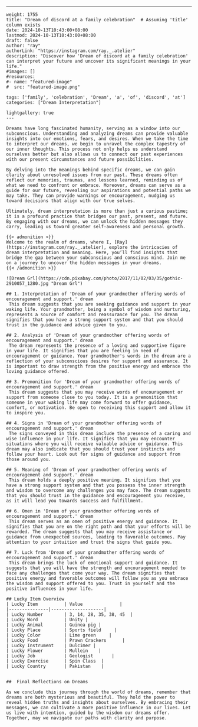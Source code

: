 ---
    weight: 1755
    title: "Dream of discord at a family celebration"  # Assuming 'title' column exists
    date: 2024-10-13T10:43:00+08:00
    lastmod: 2024-10-13T10:43:00+08:00
    draft: false
    author: "ray"
    authorLink: "https://instagram.com/ray._.atelier"
    description: "Discover how 'Dream of discord at a family celebration' can interpret your future and uncover its significant meanings in your life."
    #images: []
    #resources:
    #- name: "featured-image"
    #  src: "featured-image.png"
    
    tags: ['family', 'celebration', 'Dream', 'a', 'of', 'discord', 'at']
    categories: ["Dream Interpretation"]
    
    lightgallery: true
    ---
    
    Dreams have long fascinated humanity, serving as a window into our subconscious. Understanding and analyzing dreams can provide valuable insights into our emotions, fears, and desires. When we take the time to interpret our dreams, we begin to unravel the complex tapestry of our inner thoughts. This process not only helps us understand ourselves better but also allows us to connect our past experiences with our present circumstances and future possibilities.
    
    By delving into the meanings behind specific dreams, we can gain clarity about unresolved issues from our past. These dreams often reflect our memories, traumas, and lessons learned, reminding us of what we need to confront or embrace. Moreover, dreams can serve as a guide for our future, revealing our aspirations and potential paths we may take. They can provide warnings or encouragement, nudging us toward decisions that align with our true selves.
    
    Ultimately, dream interpretation is more than just a curious pastime; it is a profound practice that bridges our past, present, and future. By engaging with our dreams, we can unlock the hidden messages they carry, leading us toward greater self-awareness and personal growth.
    
    {{< admonition >}}
    Welcome to the realm of dreams, where I, [Ray](https://instagram.com/ray._.atelier), explore the intricacies of dream interpretation and meaning. Here, you’ll find insights that bridge the gap between your subconscious and conscious mind. Join me on a journey to uncover the hidden messages in your dreams.
    {{< /admonition >}}
    
    ![Dream Grl](https://cdn.pixabay.com/photo/2017/11/02/03/35/gothic-2910057_1280.jpg "Dream Grl")
    
    ## 1. Interpretation of 'Dream of your grandmother offering words of encouragement and support.' dream
     This dream suggests that you are seeking guidance and support in your waking life. Your grandmother, being a symbol of wisdom and nurturing, represents a source of comfort and reassurance for you. The dream signifies that you have a strong support system and that you should trust in the guidance and advice given to you.
    
    ## 2. Analysis of 'Dream of your grandmother offering words of encouragement and support.' dream
     The dream represents the presence of a loving and supportive figure in your life. It signifies that you are feeling in need of encouragement or guidance. Your grandmother's words in the dream are a reflection of your subconscious desires for support and assurance. It is important to draw strength from the positive energy and embrace the loving guidance offered.
    
    ## 3. Premonition for 'Dream of your grandmother offering words of encouragement and support.' dream
     This dream suggests that you may receive words of encouragement or support from someone close to you today. It is a premonition that someone in your waking life may come forward to offer guidance, comfort, or motivation. Be open to receiving this support and allow it to inspire you.
    
    ## 4. Signs in 'Dream of your grandmother offering words of encouragement and support.' dream
     The signs conveyed in this dream include the presence of a caring and wise influence in your life. It signifies that you may encounter situations where you will receive valuable advice or guidance. This dream may also indicate that you should trust your instincts and follow your heart. Look out for signs of guidance and support from those around you.
    
    ## 5. Meaning of 'Dream of your grandmother offering words of encouragement and support.' dream
     This dream holds a deeply positive meaning. It signifies that you have a strong support system and that you possess the inner strength and wisdom to overcome any challenges you may face. The dream suggests that you should trust in the guidance and encouragement you receive, as it will lead you towards success and fulfillment.
    
    ## 6. Omen in 'Dream of your grandmother offering words of encouragement and support.' dream
     This dream serves as an omen of positive energy and guidance. It signifies that you are on the right path and that your efforts will be rewarded. The dream suggests that you may receive assistance or guidance from unexpected sources, leading to favorable outcomes. Pay attention to your intuition and trust the signs that guide you.
    
    ## 7. Luck from 'Dream of your grandmother offering words of encouragement and support.' dream
     This dream brings the luck of emotional support and guidance. It suggests that you will have the strength and encouragement needed to face any challenges that come your way. The dream signifies that positive energy and favorable outcomes will follow you as you embrace the wisdom and support offered to you. Trust in yourself and the positive influences in your life.
    
    ## Lucky Item Overview
    | Lucky Item          | Value              |
    |---------------|--------------------|
    | Lucky Number        | 3, 14, 28, 35, 38, 45  |
    | Lucky Word          | Unity |
    | Lucky Animal        | Guinea pig |
    | Lucky Place         | Sports field     |
    | Lucky Color         | Lime green     |
    | Lucky Food          | Prawn Crackers      |
    | Lucky Instrument    | Dulcimer |
    | Lucky Flower        | Mullein    |
    | Lucky Job           | Geologist       |
    | Lucky Exercise      | Spin Class  |
    | Lucky Country       | Pakistan    |
    
    
    ##  Final Reflections on Dreams
    
    As we conclude this journey through the world of dreams, remember that dreams are both mysterious and beautiful. They hold the power to reveal hidden truths and insights about ourselves. By embracing their messages, we can cultivate a more positive influence in our lives. Let us live with intention, guided by the wisdom our dreams offer. Together, may we navigate our paths with clarity and purpose.
    